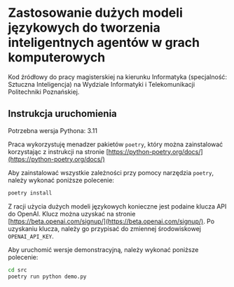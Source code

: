 # Zastosowanie dużych modeli językowych do tworzenia inteligentnych agentów w grach komputerowych
Kod źródłowy do pracy magisterskiej na kierunku Informatyka (specjalność: Sztuczna Inteligencja) na Wydziale Informatyki i Telekomunikacji Politechniki Poznańskiej.

## Instrukcja uruchomienia
Potrzebna wersja Pythona: 3.11

Praca wykorzystuję menadzer pakietów `poetry`, który można zainstalować korzystając z instrukcji na stronie [https://python-poetry.org/docs/](https://python-poetry.org/docs/)

Aby zainstalować wszystkie zależności przy pomocy narzędzia `poetry`, należy wykonać poniższe polecenie:
```bash
poetry install
```
Z racji użycia dużych modeli językowych konieczne jest podaine klucza API do OpenAI. Klucz można uzyskać na stronie [https://beta.openai.com/signup/](https://beta.openai.com/signup/). Po uzyskaniu klucza, należy go przypisać do zmiennej środowiskowej `OPENAI_API_KEY`.

Aby uruchomić wersje demonstracyjną, należy wykonać poniższe polecenie:
```bash
cd src
poetry run python demo.py
```